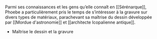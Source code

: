 Parmi ses connaissances et les gens qu’elle connaît en [[Sérénarque]], Phoebe a particulièrement pris le temps de s’intéresser à la gravure sur divers types de matériaux, parachevant sa maîtrise du dessin développée par [[Mordue d'astronomie]] et [[architecte Icopalienne antique]].
- Maîtrise le dessin et la gravure